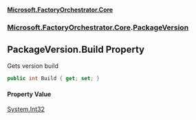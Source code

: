 #### [Microsoft.FactoryOrchestrator.Core](./Microsoft-FactoryOrchestrator-Core.md 'Microsoft.FactoryOrchestrator.Core')
### [Microsoft.FactoryOrchestrator.Core](./Microsoft-FactoryOrchestrator-Core.md 'Microsoft.FactoryOrchestrator.Core').[PackageVersion](./Microsoft-FactoryOrchestrator-Core-PackageVersion.md 'Microsoft.FactoryOrchestrator.Core.PackageVersion')
## PackageVersion.Build Property
Gets version build  
```csharp
public int Build { get; set; }
```
#### Property Value
[System.Int32](https://docs.microsoft.com/en-us/dotnet/api/System.Int32 'System.Int32')  
